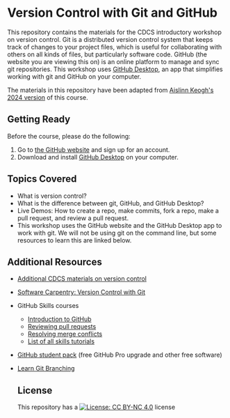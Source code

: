 # Version Control with Git and GitHub

This repository contains the materials for the CDCS introductory workshop on version control. Git is a distributed version control system that keeps track of changes to your project files, which is useful for collaborating with others on all kinds of files, but particularly software code. GitHub (the website you are viewing this on) is an online platform to manage and sync git repositories. This workshop uses [GitHub Desktop](https://desktop.github.com), an app that simplifies working with git and GitHub on your computer.

The materials in this repository have been adapted from [Aislinn Keogh's 2024 version](https://github.com/DCS-training/version-control-2024) of this course.

## Getting Ready

Before the course, please do the following:

1. Go to [the GitHub website](https://github.com) and sign up for an account.
2. Download and install [GitHub Desktop](https://desktop.github.com) on your computer.

## Topics Covered

- What is version control?
- What is the difference between git, GitHub, and GitHub Desktop?
- Live Demos: How to create a repo, make commits, fork a repo, make a pull request, and review a pull request.
- This workshop uses the GitHub website and the GitHub Desktop app to work with git. We will not be using git on the command line, but some resources to learn this are linked below.

## Additional Resources

- [Additional CDCS materials on version control](https://github.com/DCS-training/VersionControl)
- [Software Carpentry: Version Control with Git](https://swcarpentry.github.io/git-novice/)
- GitHub Skills courses
  - [Introduction to GitHub](https://github.com/skills/introduction-to-github)
  - [Reviewing pull requests](https://github.com/skills/review-pull-requests)
  - [Resolving merge conflicts](https://github.com/skills/resolve-merge-conflicts)
  - [List of all skills tutorials](https://github.com/skills)
- [GitHub student pack](https://education.github.com/pack) (free GitHub Pro upgrade and other free software)
- [Learn Git Branching](https://learngitbranching.js.org/)

  ## License

  This repository has a [![License: CC BY-NC 4.0](https://licensebuttons.net/l/by-nc/4.0/80x15.png)](https://creativecommons.org/licenses/by-nc/4.0/) license
